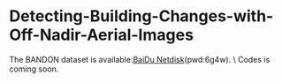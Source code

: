 # Detecting-Building-Changes-with-Off-Nadir-Aerial-Images

The BANDON dataset is available:[BaiDu Netdisk](https://pan.baidu.com/s/158yJGXhMJngBIc4pBvHQVA)(pwd:6g4w). \\
Codes is coming soon.
